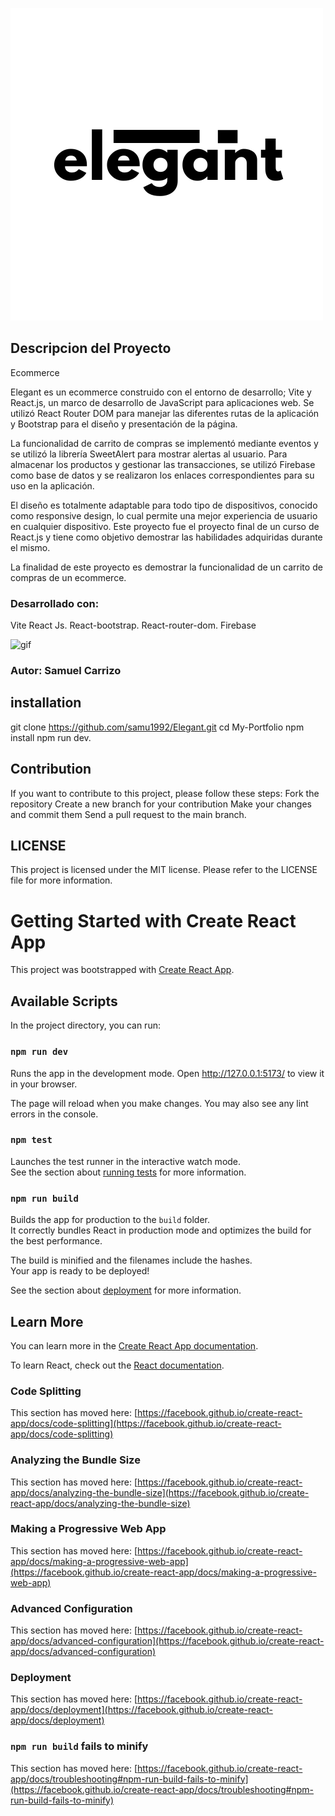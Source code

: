 ![logo](https://github.com/samu1992/Shop-Elegant/blob/master/public/images/c.png)
## Descripcion del Proyecto

Ecommerce

Elegant es un ecommerce construido con el entorno de desarrollo; Vite y React.js, un marco de desarrollo de JavaScript para aplicaciones web. Se utilizó React Router DOM para manejar las diferentes rutas de la aplicación y Bootstrap para el diseño y presentación de la página.

La funcionalidad de carrito de compras se implementó mediante eventos y se utilizó la librería SweetAlert para mostrar alertas al usuario. Para almacenar los productos y gestionar las transacciones, se utilizó Firebase como base de datos y se realizaron los enlaces correspondientes para su uso en la aplicación.

El diseño es totalmente adaptable para todo tipo de dispositivos, conocido como responsive design, lo cual permite una mejor experiencia de usuario en cualquier dispositivo. Este proyecto fue el proyecto final de un curso de React.js y tiene como objetivo demostrar las habilidades adquiridas durante el mismo.

La finalidad de este proyecto es demostrar la funcionalidad de un carrito de compras de un ecommerce.

### Desarrollado con:
Vite
React Js.
React-bootstrap.
React-router-dom.
Firebase

![gif](https://github.com/samu1992/Elegant/blob/master/src/componentes/CartWidget/elegant.gif)


### Autor: Samuel Carrizo

## installation

git clone https://github.com/samu1992/Elegant.git cd My-Portfolio npm install npm run dev.

## Contribution

If you want to contribute to this project, please follow these steps:
Fork the repository Create a new branch for your contribution Make your changes and commit them Send a pull request to the main branch.

## LICENSE

This project is licensed under the MIT license. Please refer to the LICENSE file for more information.
# Getting Started with Create React App

This project was bootstrapped with [Create React App](https://github.com/facebook/create-react-app).

## Available Scripts

In the project directory, you can run:

### `npm run dev`

Runs the app in the development mode.
Open http://127.0.0.1:5173/ to view it in your browser.

The page will reload when you make changes.
You may also see any lint errors in the console.

### `npm test`

Launches the test runner in the interactive watch mode.\
See the section about [running tests](https://facebook.github.io/create-react-app/docs/running-tests) for more information.

### `npm run build`

Builds the app for production to the `build` folder.\
It correctly bundles React in production mode and optimizes the build for the best performance.

The build is minified and the filenames include the hashes.\
Your app is ready to be deployed!

See the section about [deployment](https://facebook.github.io/create-react-app/docs/deployment) for more information.

## Learn More

You can learn more in the [Create React App documentation](https://facebook.github.io/create-react-app/docs/getting-started).

To learn React, check out the [React documentation](https://reactjs.org/).

### Code Splitting

This section has moved here: [https://facebook.github.io/create-react-app/docs/code-splitting](https://facebook.github.io/create-react-app/docs/code-splitting)

### Analyzing the Bundle Size

This section has moved here: [https://facebook.github.io/create-react-app/docs/analyzing-the-bundle-size](https://facebook.github.io/create-react-app/docs/analyzing-the-bundle-size)

### Making a Progressive Web App

This section has moved here: [https://facebook.github.io/create-react-app/docs/making-a-progressive-web-app](https://facebook.github.io/create-react-app/docs/making-a-progressive-web-app)

### Advanced Configuration

This section has moved here: [https://facebook.github.io/create-react-app/docs/advanced-configuration](https://facebook.github.io/create-react-app/docs/advanced-configuration)

### Deployment

This section has moved here: [https://facebook.github.io/create-react-app/docs/deployment](https://facebook.github.io/create-react-app/docs/deployment)

### `npm run build` fails to minify

This section has moved here: [https://facebook.github.io/create-react-app/docs/troubleshooting#npm-run-build-fails-to-minify](https://facebook.github.io/create-react-app/docs/troubleshooting#npm-run-build-fails-to-minify)